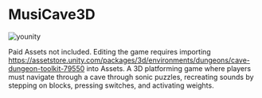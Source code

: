 # MusiCave3D
![younity](https://user-images.githubusercontent.com/19668706/160014616-8629916f-235c-497d-b07f-47ac7517e3cc.png)


Paid Assets not included. Editing the game requires importing https://assetstore.unity.com/packages/3d/environments/dungeons/cave-dungeon-toolkit-79550 into Assets.
A 3D platforming game where players must navigate through a cave through sonic puzzles, recreating sounds by stepping on blocks, pressing switches, and activating weights.
